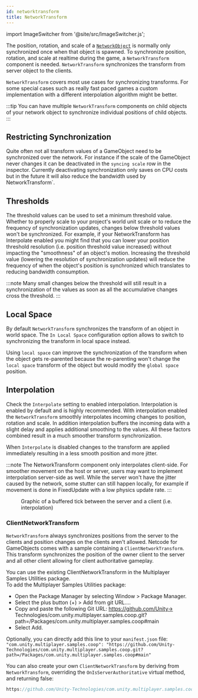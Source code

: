 ```yaml
---
id: networktransform
title: NetworkTransform
---
```

import ImageSwitcher from '@site/src/ImageSwitcher.js';

The position, rotation, and scale of a [`NetworkObject`](../basics/networkobject.md) is normally only synchronized once when that object is spawned. To synchronize position, rotation, and scale at realtime during the game, a `NetworkTransform` component is needed. `NetworkTransform` synchronizes the transform from server object to the clients.

`NetworkTransform` covers most use cases for synchronizing transforms. For some special cases such as really fast paced games a custom implementation with a different interpolation algorithm might be better.

:::tip
You can have multiple `NetworkTransform` components on child objects of your network object to synchronize individual positions of child objects.
:::

## Restricting Synchronization

Quite often not all transform values of a GameObject need to be synchronized over the network. For instance if the scale of the GameObject never changes it can be deactivated in the `syncing scale` row in the inspector. Currently deactivating synchronization only saves on CPU costs but in the future it will also reduce the bandwidth used by NetworkTransform`.

## Thresholds

The threshold values can be used to set a minimum threshold value. Whether to properly scale to your project's world unit scale or to reduce the frequency of synchronization updates, changes below threshold values won't be synchronized. For example, if your NetworkTransform has Interpolate enabled you might find that you can lower your position threshold resolution (i.e. position threshold value increased) without impacting the "smoothness" of an object's motion. Increasing the threshold value (lowering the resolution of synchronization updates) will reduce the frequency of when the object's position is synchronized which translates to reducing bandwidth consumption.

:::note
Many small changes below the threshold will still result in a synchronization of the values as soon as all the accumulative changes cross the threshold.
:::

## Local Space

By default `NetworkTransform` synchronizes the transform of an object in world space. The `In Local Space` configuration option allows to switch to synchronizing the transform in local space instead.

Using `local space` can improve the synchronization of the transform when the object gets re-parented because the re-parenting won't change the `local space` transform of the object but would modify the `global space` position.

## Interpolation

Check the `Interpolate` setting to enabled interpolation. Interpolation is enabled by default and is highly recommended. With interpolation enabled the `NetworkTransform` smoothly interpolates incoming changes to position, rotation and scale. In addition interpolation buffers the incoming data with a slight delay and applies additional smoothing to the values. All these factors combined result in a much smoother transform synchronization.

When `Interpolate` is disabled changes to the transform are applied immediately resulting in a less smooth position and more jitter.

:::note
The NetworkTransform component only interpolates client-side. For smoother movement on the host or server, users may want to implement interpolation server-side as well. While the server won't have the jitter caused by the network, some stutter can still happen locally, for example if movement is done in FixedUpdate with a low physics update rate.
:::

<figure>
<ImageSwitcher 
lightImageSrc="/img/BufferedTick.png?text=LightMode"
darkImageSrc="/img/BufferedTick_Dark.png?text=DarkMode"/>
  <figcaption>Graphic of a buffered tick between the server and a client (i.e. interpolation)</figcaption>
</figure>

### ClientNetworkTransform

`NetworkTransform` always synchronizes positions from the server to the clients and position changes on the clients aren't allowed. Netcode for GameObjects comes with a sample containing a `ClientNetworkTransform`. This transform synchronizes the position of the owner client to the server and all other client allowing for client authoritative gameplay.

You can use the existing ClientNetworkTransform in the Multiplayer Samples Utilities package.<br />
To add the Multiplayer Samples Utilities package:

- Open the Package Manager by selecting Window > Package Manager.
- Select the plus button (+) > Add from git URL....
- Copy and paste the following Git URL: https://github.com/Unity-> Technologies/com.unity.multiplayer.samples.coop.git?path=/Packages/com.unity.multiplayer.samples.coop#main
- Select Add.

Optionally, you can directly add this line to your `manifest.json` file:
`"com.unity.multiplayer.samples.coop": "https://github.com/Unity-Technologies/com.unity.multiplayer.samples.coop.git?path=/Packages/com.unity.multiplayer.samples.coop#main"`

You can also create your own `ClientNetworkTransform` by deriving from `NetworkTransform`, overriding the `OnIsServerAuthoritative` virtual method, and returning false:

```csharp reference
https://github.com/Unity-Technologies/com.unity.multiplayer.samples.coop/blob/main/Packages/com.unity.multiplayer.samples.coop/Utilities/Net/ClientAuthority/ClientNetworkTransform.cs
```
